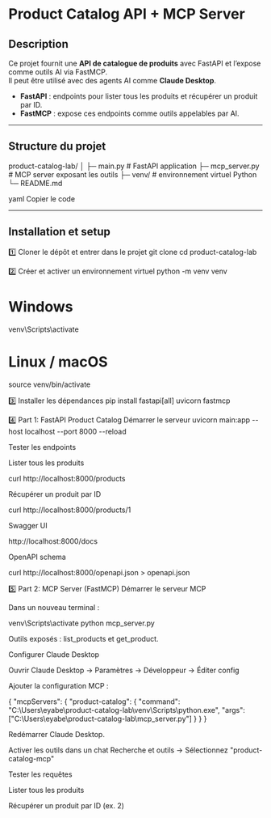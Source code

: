 # Product Catalog API + MCP Server

## Description
Ce projet fournit une **API de catalogue de produits** avec FastAPI et l’expose comme outils AI via FastMCP.  
Il peut être utilisé avec des agents AI comme **Claude Desktop**.

- **FastAPI** : endpoints pour lister tous les produits et récupérer un produit par ID.  
- **FastMCP** : expose ces endpoints comme outils appelables par AI.

---

## Structure du projet

product-catalog-lab/
│
├─ main.py # FastAPI application
├─ mcp_server.py # MCP server exposant les outils
├─ venv/ # environnement virtuel Python
└─ README.md

yaml
Copier le code

---

## Installation et setup

1️⃣ Cloner le dépôt et entrer dans le projet
git clone <votre-repo-url>
cd product-catalog-lab

2️⃣ Créer et activer un environnement virtuel
python -m venv venv
# Windows
venv\Scripts\activate
# Linux / macOS
source venv/bin/activate

3️⃣ Installer les dépendances
pip install fastapi[all] uvicorn fastmcp

4️⃣ Part 1: FastAPI Product Catalog
Démarrer le serveur
uvicorn main:app --host localhost --port 8000 --reload

Tester les endpoints

Lister tous les produits

curl http://localhost:8000/products


Récupérer un produit par ID

curl http://localhost:8000/products/1


Swagger UI

http://localhost:8000/docs

OpenAPI schema

curl http://localhost:8000/openapi.json > openapi.json

5️⃣ Part 2: MCP Server (FastMCP)
Démarrer le serveur MCP

Dans un nouveau terminal :

venv\Scripts\activate
python mcp_server.py


Outils exposés : list_products et get_product.

Configurer Claude Desktop

Ouvrir Claude Desktop → Paramètres → Développeur → Éditer config

Ajouter la configuration MCP :

{
  "mcpServers": {
    "product-catalog": {
      "command": "C:\\Users\\eyabe\\product-catalog-lab\\venv\\Scripts\\python.exe",
      "args": ["C:\\Users\\eyabe\\product-catalog-lab\\mcp_server.py"]
    }
  }
}


Redémarrer Claude Desktop.

Activer les outils dans un chat
Recherche et outils → Sélectionnez "product-catalog-mcp"

Tester les requêtes

Lister tous les produits

Récupérer un produit par ID (ex. 2)





